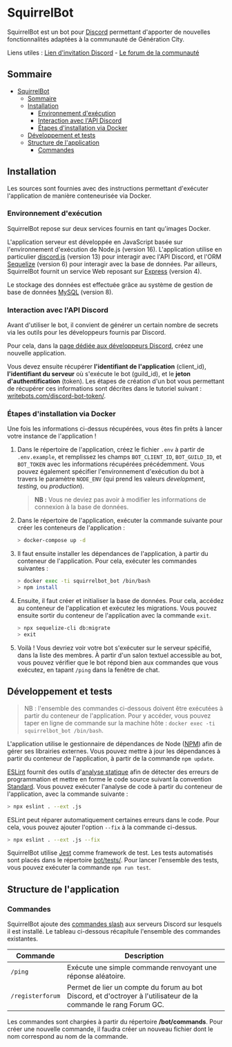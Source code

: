 SquirrelBot
===========================

SquirrelBot est un bot pour [Discord](https://discord.com/) permettant d'apporter de 
nouvelles fonctionnalités adaptées à la communauté de Génération City.

Liens utiles : [Lien d'invitation Discord](https://discord.gg/4P3HqVbbgR) - 
[Le forum de la communauté](https://www.forum-gc.com/)

## Sommaire

- [SquirrelBot](#squirrelbot)
  - [Sommaire](#sommaire)
  - [Installation](#installation)
    - [Environnement d'exécution](#environnement-dexécution)
    - [Interaction avec l'API Discord](#interaction-avec-lapi-discord)
    - [Étapes d'installation via Docker](#étapes-dinstallation-via-docker)
  - [Développement et tests](#développement-et-tests)
  - [Structure de l'application](#structure-de-lapplication)
    - [Commandes](#commandes)

## Installation

Les sources sont fournies avec des instructions permettant d'exécuter l'application 
de manière conteneurisée via Docker.

### Environnement d'exécution

SquirrelBot repose sur deux services fournis en tant qu'images Docker.

L'application serveur est développée en JavaScript basée sur l'environnement
d'exécution de Node.js (version 16). L'application utilise en particulier
[discord.js](https://discord.js.org/) (version 13) pour interagir avec l'API Discord, 
et l'ORM [Sequelize](https://sequelize.org/) (version 6) pour interagir avec la base 
de données. Par ailleurs, SquirrelBot fournit un service Web reposant sur 
[Express](https://expressjs.com/fr/) (version 4).

Le stockage des données est effectuée grâce au système de gestion de 
base de données [MySQL](https://www.mysql.com/fr/) (version 8).

### Interaction avec l'API Discord

Avant d'utiliser le bot, il convient de générer un certain nombre de secrets via 
les outils pour les développeurs fournis par Discord.

Pour cela, dans la 
[page dédiée aux développeurs Discord](https://discord.com/developers/applications), 
créez une nouvelle application.

Vous devez ensuite récupérer **l'identifiant de l'application** (client_id),
**l'identifiant du serveur** où s'exécute le bot (guild_id), et le **jeton
d'authentification** (token). Les étapes de création d'un bot vous permettant de 
récupérer ces informations sont décrites dans le tutoriel suivant : 
[writebots.com/discord-bot-token/](https://www.writebots.com/discord-bot-token/).

### Étapes d'installation via Docker

Une fois les informations ci-dessus récupérées, vous êtes fin prêts à lancer votre
instance de l'application !

1. Dans le répertoire de l'application, créez le fichier  ``.env`` à partir de
   ``.env.example``, et remplissez les champs ``BOT_CLIENT_ID``, ``BOT_GUILD_ID``,
   et ``BOT_TOKEN`` avec les informations récupérées précédemment. Vous pouvez 
   également spécifier l'environnement d'exécution du bot à travers le paramètre
   ``NODE_ENV`` (qui prend les valeurs *development*, *testing*, ou *production*).

    > **NB :** Vous ne deviez pas avoir à modifier les informations de connexion
      à la base de données.

2. Dans le répertoire de l'application, exécuter la commande suivante pour créer
   les conteneurs de l'application :
   ```bash
   > docker-compose up -d
   ```

3. Il faut ensuite installer les dépendances de l'application, à partir du conteneur
   de l'application. Pour cela, exécuter les commandes suivantes :
   ```bash
   > docker exec -ti squirrelbot_bot /bin/bash
   > npm install
   ```

4. Ensuite, il faut créer et initialiser la base de données. Pour cela, accédez au 
   conteneur de l'application et exécutez les migrations. Vous pouvez ensuite sortir
   du conteneur de l'application avec la commande ``exit``.
   ```bash
   > npx sequelize-cli db:migrate
   > exit
   ```

5. Voilà ! Vous devriez voir votre bot s'exécuter sur le serveur spécifié, dans la 
   liste des membres. À partir d'un salon textuel accessible au bot, vous pouvez 
   vérifier que le bot répond bien aux commandes que vous exécutez, en tapant 
   ``/ping`` dans la fenêtre de chat.

## Développement et tests

> NB : l'ensemble des commandes ci-dessous doivent être exécutées à partir du conteneur 
> de l'application. Pour y accéder, vous pouvez taper en ligne de commande sur la machine 
> hôte : ``docker exec -ti squirrelbot_bot /bin/bash``.

L'application utilise le gestionnaire de dépendances de Node 
([NPM](https://www.npmjs.com/)) afin de gérer ses librairies externes. Vous pouvez 
mettre à jour les dépendances à partir du conteneur de l'application, à partir de 
la commande ``npm update``.

[ESLint](https://eslint.org/) fournit des outils d'[analyse statique](https://fr.wikipedia.org/wiki/Analyse_statique_de_programmes) 
afin de détecter des erreurs de programmation et mettre en forme le code source 
suivant la convention [Standard](https://standardjs.com/). Vous pouvez exécuter 
l'analyse de code à partir du conteneur de l'application, avec la commande suivante :

```bash
> npx eslint . --ext .js
```

ESLint peut réparer automatiquement certaines erreurs dans le code. Pour cela, vous 
pouvez ajouter l'option ``--fix`` à la commande ci-dessus.

```bash
> npx eslint . --ext .js --fix
```

SquirrelBot utilise [Jest](https://jestjs.io/fr/) comme framework de test. Les tests 
automatisés sont placés dans le répertoire [bot/tests/](bot/tests). Pour lancer l'ensemble 
des tests, vous pouvez exécuter la commande ```npm run test```.

## Structure de l'application

### Commandes

SquirrelBot ajoute des 
[commandes slash](https://support.discord.com/hc/fr/articles/1500000368501-Slash-Commands-FAQ)
aux serveurs Discord sur lesquels il est installé. Le tableau ci-dessous récapitule
l'ensemble des commandes existantes.

| Commande             | Description                                                  |
| -------------------- | ------------------------------------------------------------ |
| ``/ping``            | Exécute une simple commande renvoyant une réponse aléatoire. |
| ``/registerforum``   | Permet de lier un compte du forum au bot Discord, et d'octroyer à l'utilisateur de la commande le rang Forum GC. |

Les commandes sont chargées à partir du répertoire **/bot/commands**. Pour créer une 
nouvelle commande, il faudra créer un nouveau fichier dont le nom correspond au nom
de la commande.
